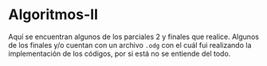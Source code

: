 # Algoritmos-II

Aquí se encuentran algunos de los parciales 2 y finales que realice. Algunos de los finales y/o cuentan con un archivo `.odg` con el cuál fui realizando la implementación de los códigos, por si está no se entiende del todo.

